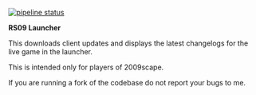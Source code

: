 [![pipeline status](https://gitlab.com/2009scape/09launcher/badges/master/pipeline.svg)](https://gitlab.com/2009scape/09launcher/-/commits/master) 

**RS09 Launcher**

This downloads client updates and displays the latest changelogs for the live game in the launcher.

This is intended only for players of 2009scape.

If you are running a fork of the codebase do not report your bugs to me.
